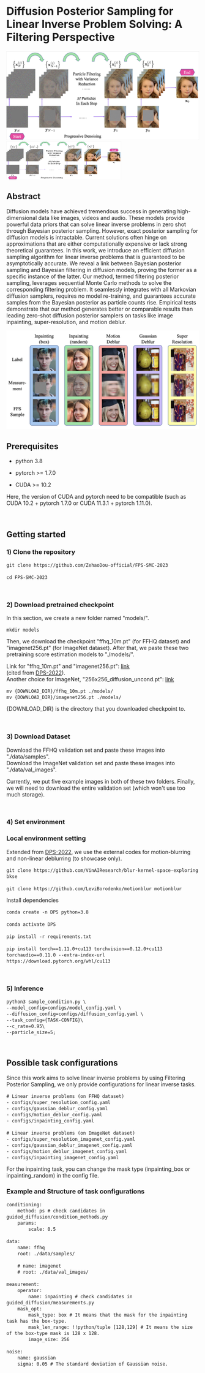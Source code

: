 # Diffusion Posterior Sampling for Linear Inverse Problem Solving: A Filtering Perspective

![](./figures/illustration.png?=80x)
<img src="./figures/illustration.png" width="300" height="100" />

## Abstract
Diffusion models have achieved tremendous success in generating high-dimensional data like images, videos and audio. These models provide powerful data priors that can solve linear inverse problems in zero shot through Bayesian posterior sampling.
However, exact posterior sampling for diffusion models is intractable. Current solutions often hinge on approximations that are either computationally expensive or lack strong theoretical guarantees. In this work, we introduce an efficient diffusion sampling algorithm for linear inverse problems that is guaranteed to be asymptotically accurate. We reveal a link between Bayesian posterior sampling and Bayesian filtering in diffusion models, proving the former as a specific instance of the latter. Our method, termed filtering posterior sampling, leverages sequential Monte Carlo methods to solve the corresponding filtering problem. It seamlessly integrates with all Markovian diffusion samplers, requires no model re-training, and guarantees accurate samples from the Bayesian posterior as particle counts rise. Empirical tests demonstrate that our method generates better or comparable results than leading zero-shot diffusion posterior samplers on tasks like image inpainting, super-resolution, and motion deblur.

![cover-img](./figures/cover.png?raw=true)


## Prerequisites
- python 3.8

- pytorch >= 1.7.0

- CUDA >= 10.2

Here, the version of CUDA and pytorch need to be compatible (such as CUDA 10.2 + pytorch 1.7.0 or CUDA 11.3.1 + pytorch 1.11.0). 

<br />

## Getting started 

### 1) Clone the repository

```
git clone https://github.com/ZehaoDou-official/FPS-SMC-2023

cd FPS-SMC-2023
```

<br />

### 2) Download pretrained checkpoint
In this section, we create a new folder named "models/". 

```
mkdir models
```

Then, we download the checkpoint "ffhq_10m.pt" (for FFHQ dataset) and "imagenet256.pt" (for ImageNet dataset). After that, we paste these two pretraining score estimation models to "./models/". <br>

Link for "ffhq_10m.pt" and "imagenet256.pt": [link](https://drive.google.com/drive/folders/1jElnRoFv7b31fG0v6pTSQkelbSX3xGZh?usp=sharing)  <br> (cited from [DPS-2022](https://github.com/DPS2022/diffusion-posterior-sampling)). <br>
Another choice for ImageNet, "256x256_diffusion_uncond.pt": [link](https://openaipublic.blob.core.windows.net/diffusion/jul-2021/256x256_diffusion_uncond.pt)

```
mv {DOWNLOAD_DIR}/ffhq_10m.pt ./models/
mv {DOWNLOAD_DIR}/imagenet256.pt ./models/
```

{DOWNLOAD_DIR} is the directory that you downloaded checkpoint to.

<br />

### 3) Download Dataset

Download the FFHQ validation set and paste these images into "./data/samples". <br>
Download the ImageNet validation set and paste these images into "./data/val_images". <br>

Currently, we put five example images in both of these two folders. Finally, we will need to download the entire validation set (which won't use too much storage). 

<br />

### 4) Set environment
### Local environment setting

Extended from [DPS-2022](https://github.com/DPS2022/diffusion-posterior-sampling), we use the external codes for motion-blurring and non-linear deblurring (to showcase only).

```
git clone https://github.com/VinAIResearch/blur-kernel-space-exploring bkse

git clone https://github.com/LeviBorodenko/motionblur motionblur
```

Install dependencies

```
conda create -n DPS python=3.8

conda activate DPS

pip install -r requirements.txt

pip install torch==1.11.0+cu113 torchvision==0.12.0+cu113 torchaudio==0.11.0 --extra-index-url https://download.pytorch.org/whl/cu113
```

<br />

### 5) Inference

```
python3 sample_condition.py \
--model_config=configs/model_config.yaml \
--diffusion_config=configs/diffusion_config.yaml \
--task_config={TASK-CONFIG}\
--c_rate=0.95\
--particle_size=5;
```
<br />

## Possible task configurations

Since this work aims to solve linear inverse problems by using Filtering Posterior Sampling, we only provide configurations for linear inverse tasks.

```
# Linear inverse problems (on FFHQ dataset)
- configs/super_resolution_config.yaml
- configs/gaussian_deblur_config.yaml
- configs/motion_deblur_config.yaml
- configs/inpainting_config.yaml

# Linear inverse problems (on ImageNet dataset)
- configs/super_resolution_imagenet_config.yaml
- configs/gaussian_deblur_imagenet_config.yaml
- configs/motion_deblur_imagenet_config.yaml
- configs/inpainting_imagenet_config.yaml
```
For the inpainting task, you can change the mask type (inpainting_box or inpainting_random) in the config file. 

### Example and Structure of task configurations

```
conditioning:
    method: ps # check candidates in guided_diffusion/condition_methods.py
    params:
        scale: 0.5

data:
    name: ffhq
    root: ./data/samples/

    # name: imagenet
    # root: ./data/val_images/

measurement:
    operator:
        name: inpainting # check candidates in guided_diffusion/measurements.py
    mask_opt:
        mask_type: box # It means that the mask for the inpainting task has the box-type.
        mask_len_range: !!python/tuple [128,129] # It means the size of the box-type mask is 128 x 128.
        image_size: 256

noise:
    name: gaussian
    sigma: 0.05 # The standard deviation of Gaussian noise.
```


